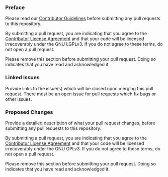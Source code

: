 ### Preface

Please read our [Contributor Guidelines](https://github.com/IrisShaders/LilyBot/blob/main/CONTRIBUTING.md) before
submitting any pull requests to this repository.

By submitting a pull request, you are indicating that you agree to the [Contributor License Agreement](https://github.com/IrisShaders/LilyBot/blob/main/CONTRIBUTING.md#contributor-license-agreement-cla)
and that your code will be licensed irrecoverably under the GNU LGPLv3. If you do not agree to these terms, do not open
a pull request.

Please remove this section before submitting your pull request. Doing so indicates that you have read and acknowledged it.

### Linked Issues
Provide links to the issue(s) which will be closed upon merging this pull request. There must be an open issue for
pull requests which fix bugs or other issues.

### Proposed Changes
Provide a detailed description of what your pull request changes, before
submitting any pull requests to this repository.

By submitting a pull request, you are indicating that you agree to the [Contributor License Agreement](https://github.com/IrisShaders/LilyBot/blob/main/CONTRIBUTING.md#contributor-license-agreement-cla)
and that your code will be licensed irrecoverably under the GNU GPLv3. If you do not agree to these terms, do not open
a pull request.

Please remove this section before submitting your pull request. Doing so indicates that you have read and acknowledged it.
